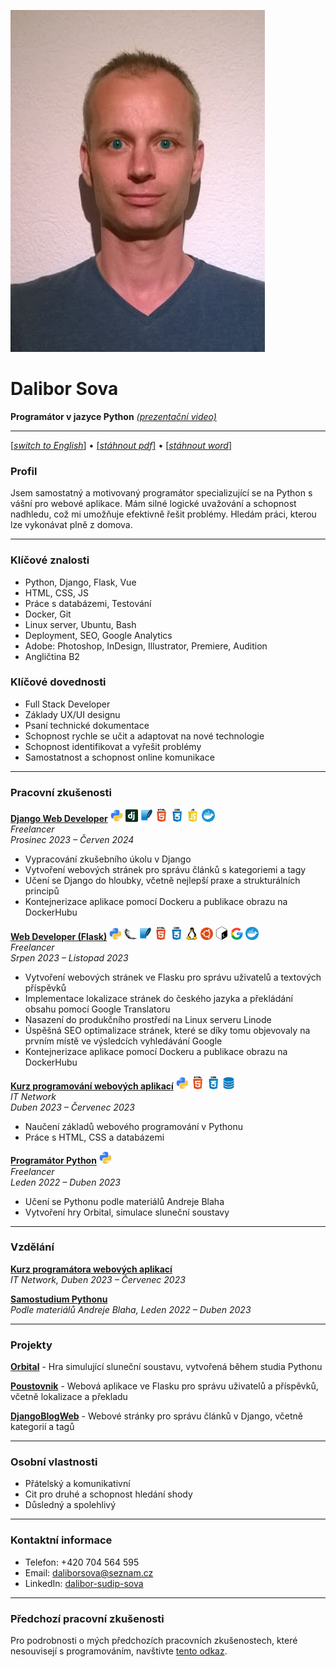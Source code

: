 ![Dalibor Sova](data/cv_photo.jpg)

# Dalibor Sova
**Programátor v jazyce Python**  [*(prezentační video)*](https://youtu.be/KOqlBM_7sdk)


---
[[*switch to English*]](data/README[en].md) • [[*stáhnout pdf*]](data/downloads/CV_CZ_Dalibor_Sova.pdf) • [[*stáhnout word*]](data/downloads/CV_CZ_Dalibor_Sova.docx)

### Profil
Jsem samostatný a motivovaný programátor specializující se na Python s vášní pro webové aplikace. Mám silné logické uvažování a schopnost nadhledu, což mi umožňuje efektivně řešit problémy. Hledám práci, kterou lze vykonávat plně z domova.

---

### Klíčové znalosti
- Python, Django, Flask, Vue
- HTML, CSS, JS
- Práce s databázemi, Testování
- Docker, Git
- Linux server, Ubuntu, Bash
- Deployment, SEO, Google Analytics
- Adobe: Photoshop, InDesign, Illustrator, Premiere, Audition
- Angličtina B2

### Klíčové dovednosti
- Full Stack Developer
- Základy UX/UI designu
- Psaní technické dokumentace
- Schopnost rychle se učit a adaptovat na nové technologie
- Schopnost identifikovat a vyřešit problémy
- Samostatnost a schopnost online komunikace

---

### Pracovní zkušenosti

[**Django Web Developer**](https://github.com/Sudip2708/DjangoBlogWeb)  <img src="data/icons/python.jpg" alt="Python Icon" width="20"> <img src="data/icons/django.png" alt="Django Icon" width="20"> <img src="data/icons/sqlite.jpg" alt="SQlite Icon" width="20"> <img src="data/icons/html.jpg" alt="HTML Icon" width="21"> <img src="data/icons/css.jpg" alt="CSS Icon" width="21"> <img src="data/icons/js.jpg" alt="JS Icon" width="21"> <img src="data/icons/docker.png" alt="Docker Icon" width="21">  
*Freelancer*  
*Prosinec 2023 – Červen 2024*  
- Vypracování zkušebního úkolu v Django
- Vytvoření webových stránek pro správu článků s kategoriemi a tagy
- Učení se Django do hloubky, včetně nejlepší praxe a strukturálních principů
- Kontejnerizace aplikace pomocí Dockeru a publikace obrazu na DockerHubu
       
[**Web Developer (Flask)**](https://github.com/Sudip2708/poustovnik-english)  <img src="data/icons/python.jpg" alt="Python Icon" width="20"> <img src="data/icons/flask.png" alt="Flask Icon" width="20"> <img src="data/icons/sqlite.jpg" alt="SQlite Icon" width="20"> <img src="data/icons/html.jpg" alt="HTML Icon" width="21"> <img src="data/icons/css.jpg" alt="CSS Icon" width="21"> <img src="data/icons/linux.png" alt="Linux Icon" width="20"> <img src="data/icons/ubuntu.jpg" alt="Ubuntu Icon" width="20"> <img src="data/icons/bash.png" alt="Bash Icon" width="20"> <img src="data/icons/g-seo.png" alt="GoogleSEO Icon" width="20"> <img src="data/icons/docker.png" alt="Docker Icon" width="21">       
*Freelancer*  
*Srpen 2023 – Listopad 2023*  
- Vytvoření webových stránek ve Flasku pro správu uživatelů a textových příspěvků
- Implementace lokalizace stránek do českého jazyka a překládání obsahu pomocí Google Translatoru  
- Nasazení do produkčního prostředí na Linux serveru Linode  
- Úspěšná SEO optimalizace stránek, které se díky tomu objevovaly na prvním místě ve výsledcích vyhledávání Google
- Kontejnerizace aplikace pomocí Dockeru a publikace obrazu na DockerHubu

[**Kurz programování webových aplikací**](data/Osveceni_IT_Network_small.jpg)  <img src="data/icons/python.jpg" alt="Python Icon" width="20"> <img src="data/icons/html.jpg" alt="HTML Icon" width="21"> <img src="data/icons/css.jpg" alt="CSS Icon" width="21"> <img src="data/icons/database.png" alt="Database Icon" width="20">  
*IT Network*  
*Duben 2023 – Červenec 2023*  
- Naučení základů webového programování v Pythonu
- Práce s HTML, CSS a databázemi  

[**Programátor Python**](https://github.com/Sudip2708/Python-Exercises)  <img src="data/icons/python.jpg" alt="Python Icon" width="20">  
*Freelancer*  
*Leden 2022 – Duben 2023*  
- Učení se Pythonu podle materiálů Andreje Blaha
- Vytvoření hry Orbital, simulace sluneční soustavy  

---

### Vzdělání

[**Kurz programátora webových aplikací**](data/Osveceni_IT_Network_small.jpg)   
*IT Network, Duben 2023 – Červenec 2023*

[**Samostudium Pythonu**](https://github.com/Sudip2708/Python-Exercises)   
*Podle materiálů Andreje Blaha, Leden 2022 – Duben 2023*

---

### Projekty

[**Orbital**](https://github.com/Sudip2708/Orbital-0.7) - Hra simulující sluneční soustavu, vytvořená během studia Pythonu

[**Poustovnik**](https://github.com/Sudip2708/poustovnik-english) - Webová aplikace ve Flasku pro správu uživatelů a příspěvků, včetně lokalizace a překladu

[**DjangoBlogWeb**](https://github.com/Sudip2708/DjangoBlogWeb) - Webové stránky pro správu článků v Django, včetně kategorií a tagů

---

### Osobní vlastnosti
- Přátelský a komunikativní
- Cit pro druhé a schopnost hledání shody
- Důsledný a spolehlivý

---

### Kontaktní informace
- Telefon: +420 704 564 595
- Email: daliborsova@seznam.cz
- LinkedIn: [dalibor-sudip-sova](https://www.linkedin.com/in/dalibor-sudip-sova)

---

### Předchozí pracovní zkušenosti
Pro podrobnosti o mých předchozích pracovních zkušenostech, které nesouvisejí s programováním, navštivte [tento odkaz](data/predchozi_zkusenosti.md).
